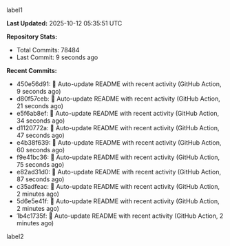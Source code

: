 
label1 
<!-- ACTIVITY_START -->
**Last Updated:** 2025-10-12 05:35:51 UTC

**Repository Stats:**
- Total Commits: 78484
- Last Commit: 9 seconds ago

**Recent Commits:**
- 450e56d91: 🤖 Auto-update README with recent activity (GitHub Action, 9 seconds ago)
- d80f57ceb: 🤖 Auto-update README with recent activity (GitHub Action, 21 seconds ago)
- e5f6ab8ef: 🤖 Auto-update README with recent activity (GitHub Action, 34 seconds ago)
- d1120772a: 🤖 Auto-update README with recent activity (GitHub Action, 47 seconds ago)
- e4b38f639: 🤖 Auto-update README with recent activity (GitHub Action, 60 seconds ago)
- f9e41bc36: 🤖 Auto-update README with recent activity (GitHub Action, 75 seconds ago)
- e82ad31d0: 🤖 Auto-update README with recent activity (GitHub Action, 87 seconds ago)
- c35adfeac: 🤖 Auto-update README with recent activity (GitHub Action, 2 minutes ago)
- 5d6e5e41f: 🤖 Auto-update README with recent activity (GitHub Action, 2 minutes ago)
- 1b4c1735f: 🤖 Auto-update README with recent activity (GitHub Action, 2 minutes ago)
<!-- ACTIVITY_END -->

label2
